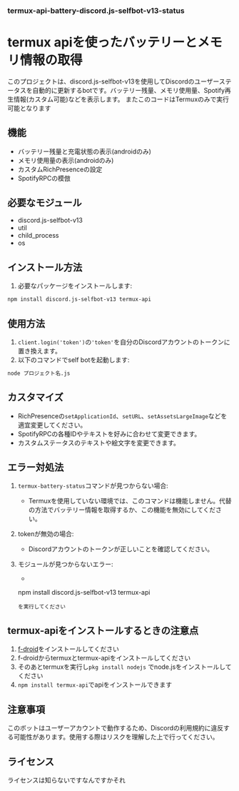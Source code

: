 ### termux-api-battery-discord.js-selfbot-v13-status
# termux apiを使ったバッテリーとメモリ情報の取得

このプロジェクトは、discord.js-selfbot-v13を使用してDiscordのユーザーステータスを自動的に更新するbotです。バッテリー残量、メモリ使用量、Spotify再生情報(カスタム可能)などを表示します。
またこのコードはTermuxのみで実行可能となります

## 機能

- バッテリー残量と充電状態の表示(androidのみ)
- メモリ使用量の表示(androidのみ)
- カスタムRichPresenceの設定
- SpotifyRPCの模倣

## 必要なモジュール

- discord.js-selfbot-v13
- util
- child_process
- os

## インストール方法

1. 必要なパッケージをインストールします:

```bash
npm install discord.js-selfbot-v13 termux-api
```

## 使用方法

1. `client.login('token')`の`'token'`を自分のDiscordアカウントのトークンに置き換えます。
2. 以下のコマンドでself botを起動します:

```bash
node プロジェクト名.js
```

## カスタマイズ

- RichPresenceの`setApplicationId`、`setURL`、`setAssetsLargeImage`などを適宜変更してください。
- SpotifyRPCの各種IDやテキストを好みに合わせて変更できます。
- カスタムステータスのテキストや絵文字を変更できます。

## エラー対処法

1. `termux-battery-status`コマンドが見つからない場合:
   - Termuxを使用していない環境では、このコマンドは機能しません。代替の方法でバッテリー情報を取得するか、この機能を無効にしてください。

2. tokenが無効の場合:
   - Discordアカウントのトークンが正しいことを確認してください。

3. モジュールが見つからないエラー:
   - ```
   npm install discord.js-selfbot-v13 termux-api
   ```
   を実行してください

## termux-apiをインストールするときの注意点
1. [f-droid](https://f-droid.org/ja/)をインストールしてください
2. f-droidからtermuxとtermux-apiをインストールしてください
3. そのあとtermuxを実行し```pkg install nodejs``` でnode.jsをインストールしてください
4. ```npm install termux-api```でapiをインストールできます
## 注意事項

このボットはユーザーアカウントで動作するため、Discordの利用規約に違反する可能性があります。使用する際はリスクを理解した上で行ってください。

## ライセンス

ライセンスは知らないですなんですかそれ
